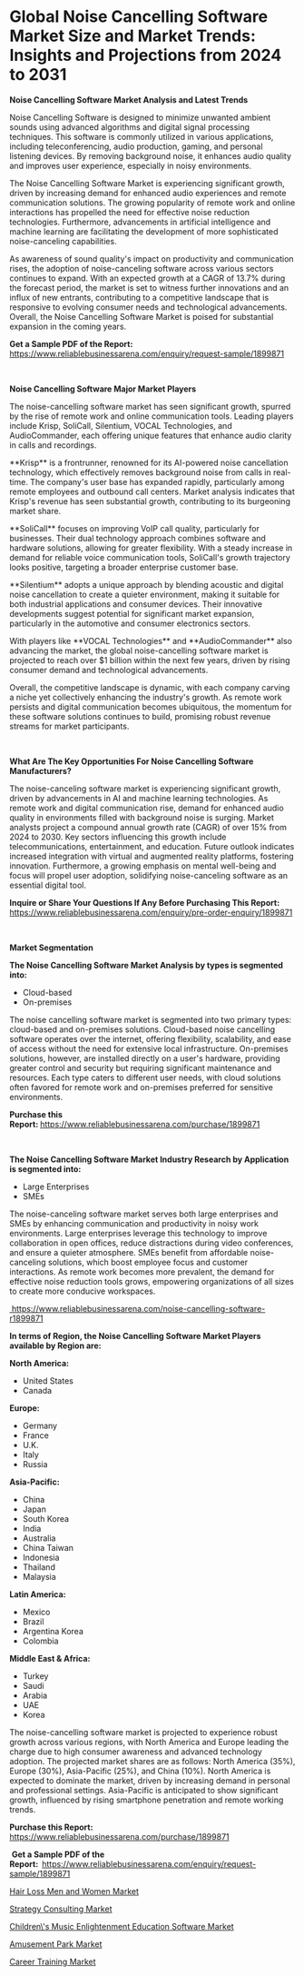 <p><h1>Global Noise Cancelling Software Market Size and Market Trends: Insights and Projections from 2024 to 2031</h1></p><p><strong>Noise Cancelling Software Market Analysis and Latest Trends</strong></p>
<p><p>Noise Cancelling Software is designed to minimize unwanted ambient sounds using advanced algorithms and digital signal processing techniques. This software is commonly utilized in various applications, including teleconferencing, audio production, gaming, and personal listening devices. By removing background noise, it enhances audio quality and improves user experience, especially in noisy environments.</p><p>The Noise Cancelling Software Market is experiencing significant growth, driven by increasing demand for enhanced audio experiences and remote communication solutions. The growing popularity of remote work and online interactions has propelled the need for effective noise reduction technologies. Furthermore, advancements in artificial intelligence and machine learning are facilitating the development of more sophisticated noise-canceling capabilities.</p><p>As awareness of sound quality's impact on productivity and communication rises, the adoption of noise-canceling software across various sectors continues to expand. With an expected growth at a CAGR of 13.7% during the forecast period, the market is set to witness further innovations and an influx of new entrants, contributing to a competitive landscape that is responsive to evolving consumer needs and technological advancements. Overall, the Noise Cancelling Software Market is poised for substantial expansion in the coming years.</p></p>
<p><strong>Get a Sample PDF of the Report:&nbsp;</strong> <a href="https://www.reliablebusinessarena.com/enquiry/request-sample/1899871?utm_campaign=1552&utm_medium=2&utm_source=Github&utm_content=ia&utm_term=24102024&utm_id=noise-cancelling-software">https://www.reliablebusinessarena.com/enquiry/request-sample/1899871</a></p>
<p>&nbsp;</p>
<p><strong>Noise Cancelling Software Major Market Players</strong></p>
<p><p>The noise-cancelling software market has seen significant growth, spurred by the rise of remote work and online communication tools. Leading players include Krisp, SoliCall, Silentium, VOCAL Technologies, and AudioCommander, each offering unique features that enhance audio clarity in calls and recordings.</p><p>**Krisp** is a frontrunner, renowned for its AI-powered noise cancellation technology, which effectively removes background noise from calls in real-time. The company's user base has expanded rapidly, particularly among remote employees and outbound call centers. Market analysis indicates that Krisp's revenue has seen substantial growth, contributing to its burgeoning market share.</p><p>**SoliCall** focuses on improving VoIP call quality, particularly for businesses. Their dual technology approach combines software and hardware solutions, allowing for greater flexibility. With a steady increase in demand for reliable voice communication tools, SoliCall's growth trajectory looks positive, targeting a broader enterprise customer base.</p><p>**Silentium** adopts a unique approach by blending acoustic and digital noise cancellation to create a quieter environment, making it suitable for both industrial applications and consumer devices. Their innovative developments suggest potential for significant market expansion, particularly in the automotive and consumer electronics sectors.</p><p>With players like **VOCAL Technologies** and **AudioCommander** also advancing the market, the global noise-cancelling software market is projected to reach over $1 billion within the next few years, driven by rising consumer demand and technological advancements.</p><p>Overall, the competitive landscape is dynamic, with each company carving a niche yet collectively enhancing the industry's growth. As remote work persists and digital communication becomes ubiquitous, the momentum for these software solutions continues to build, promising robust revenue streams for market participants.</p></p>
<p>&nbsp;</p>
<p><strong>What Are The Key Opportunities For Noise Cancelling Software Manufacturers?</strong></p>
<p><p>The noise-canceling software market is experiencing significant growth, driven by advancements in AI and machine learning technologies. As remote work and digital communication rise, demand for enhanced audio quality in environments filled with background noise is surging. Market analysts project a compound annual growth rate (CAGR) of over 15% from 2024 to 2030. Key sectors influencing this growth include telecommunications, entertainment, and education. Future outlook indicates increased integration with virtual and augmented reality platforms, fostering innovation. Furthermore, a growing emphasis on mental well-being and focus will propel user adoption, solidifying noise-canceling software as an essential digital tool.</p></p>
<p><strong>Inquire or Share Your Questions If Any Before Purchasing This Report:</strong> <a href="https://www.reliablebusinessarena.com/enquiry/pre-order-enquiry/1899871?utm_campaign=1552&utm_medium=2&utm_source=Github&utm_content=ia&utm_term=24102024&utm_id=noise-cancelling-software">https://www.reliablebusinessarena.com/enquiry/pre-order-enquiry/1899871</a></p>
<p>&nbsp;</p>
<p><strong>Market Segmentation</strong></p>
<p><strong>The Noise Cancelling Software Market Analysis by types is segmented into:</strong></p>
<p><ul><li>Cloud-based</li><li>On-premises</li></ul></p>
<p><p>The noise cancelling software market is segmented into two primary types: cloud-based and on-premises solutions. Cloud-based noise cancelling software operates over the internet, offering flexibility, scalability, and ease of access without the need for extensive local infrastructure. On-premises solutions, however, are installed directly on a user's hardware, providing greater control and security but requiring significant maintenance and resources. Each type caters to different user needs, with cloud solutions often favored for remote work and on-premises preferred for sensitive environments.</p></p>
<p><strong>Purchase this Report:&nbsp;</strong><a href="https://www.reliablebusinessarena.com/purchase/1899871?utm_campaign=1552&utm_medium=2&utm_source=Github&utm_content=ia&utm_term=24102024&utm_id=noise-cancelling-software">https://www.reliablebusinessarena.com/purchase/1899871</a></p>
<p>&nbsp;</p>
<p><strong>The Noise Cancelling Software Market Industry Research by Application is segmented into:</strong></p>
<p><ul><li>Large Enterprises</li><li>SMEs</li></ul></p>
<p><p>The noise-canceling software market serves both large enterprises and SMEs by enhancing communication and productivity in noisy work environments. Large enterprises leverage this technology to improve collaboration in open offices, reduce distractions during video conferences, and ensure a quieter atmosphere. SMEs benefit from affordable noise-canceling solutions, which boost employee focus and customer interactions. As remote work becomes more prevalent, the demand for effective noise reduction tools grows, empowering organizations of all sizes to create more conducive workspaces.</p></p>
<p><a href="https://www.reliablebusinessarena.com/noise-cancelling-software-r1899871?utm_campaign=1552&utm_medium=2&utm_source=Github&utm_content=ia&utm_term=24102024&utm_id=noise-cancelling-software">&nbsp;https://www.reliablebusinessarena.com/noise-cancelling-software-r1899871</a></p>
<p><strong>In terms of Region, the Noise Cancelling Software Market Players available by Region are:</strong></p>
<p>
    <p> <strong> North America: </strong>
        <ul>
            <li>United States</li>
            <li>Canada</li>
        </ul>
        </p> 
    <p> <strong> Europe: </strong>
        <ul>
            <li>Germany</li>
            <li>France</li>
            <li>U.K.</li>
            <li>Italy</li>
            <li>Russia</li>
        </ul>
        </p> 
    <p> <strong> Asia-Pacific: </strong>
        <ul>
            <li>China</li>
            <li>Japan</li>
            <li>South Korea</li>
            <li>India</li>
            <li>Australia</li>
            <li>China Taiwan</li>
            <li>Indonesia</li>
            <li>Thailand</li>
            <li>Malaysia</li>
        </ul>
        </p> 
    <p> <strong> Latin America: </strong>
        <ul>
            <li>Mexico</li>
            <li>Brazil</li>
            <li>Argentina Korea</li>
            <li>Colombia</li>
        </ul>
        </p> 
    <p> <strong> Middle East & Africa: </strong>
        <ul>
            <li>Turkey</li>
            <li>Saudi</li>
            <li>Arabia</li>
            <li>UAE</li>
            <li>Korea</li>
        </ul>
    </p>
    </p>
<p><p>The noise-cancelling software market is projected to experience robust growth across various regions, with North America and Europe leading the charge due to high consumer awareness and advanced technology adoption. The projected market shares are as follows: North America (35%), Europe (30%), Asia-Pacific (25%), and China (10%). North America is expected to dominate the market, driven by increasing demand in personal and professional settings. Asia-Pacific is anticipated to show significant growth, influenced by rising smartphone penetration and remote working trends.</p></p>
<p><strong>Purchase this Report: </strong><a href="https://www.reliablebusinessarena.com/purchase/1899871?utm_campaign=1552&utm_medium=2&utm_source=Github&utm_content=ia&utm_term=24102024&utm_id=noise-cancelling-software">https://www.reliablebusinessarena.com/purchase/1899871</a></p>
<p>&nbsp;<strong>Get a Sample PDF of the Report:&nbsp;&nbsp;</strong><a href="https://www.reliablebusinessarena.com/enquiry/request-sample/1899871?utm_campaign=1552&utm_medium=2&utm_source=Github&utm_content=ia&utm_term=24102024&utm_id=noise-cancelling-software">https://www.reliablebusinessarena.com/enquiry/request-sample/1899871</a></p>
<p><strong></strong></p>
<p><p><a href="https://www.linkedin.com/pulse/hair-loss-men-women-market-drivers-challenges-forecast-2024-2031-1hd9f?utm_campaign=1552&utm_medium=2&utm_source=Github&utm_content=ia&utm_term=24102024&utm_id=noise-cancelling-software">Hair Loss Men and Women Market</a></p><p><a href="https://www.linkedin.com/pulse/strategy-consulting-market-segmentation-geographical-regions-15rif?utm_campaign=1552&utm_medium=2&utm_source=Github&utm_content=ia&utm_term=24102024&utm_id=noise-cancelling-software">Strategy Consulting Market</a></p><p><a href="https://github.com/MarciaRunte/Market-Research-Report-List-1/blob/main/childrens-music-enlightenment-education-software-market.md?utm_campaign=1552&utm_medium=2&utm_source=Github&utm_content=ia&utm_term=24102024&utm_id=noise-cancelling-software">Children\'s Music Enlightenment Education Software Market</a></p><p><a href="https://www.linkedin.com/pulse/strategic-forecast-amusement-park-market-growth-trends-size-n6qvf?utm_campaign=1552&utm_medium=2&utm_source=Github&utm_content=ia&utm_term=24102024&utm_id=noise-cancelling-software">Amusement Park Market</a></p><p><a href="https://www.linkedin.com/pulse/navigating-global-career-training-market-from-trends-strategy-ceydf?utm_campaign=1552&utm_medium=2&utm_source=Github&utm_content=ia&utm_term=24102024&utm_id=noise-cancelling-software">Career Training Market</a></p></p>